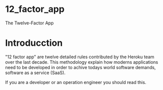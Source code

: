 # 12_factor_app
The Twelve-Factor App

# Introducction
"12 factor app" are twelve detailed rules contributed by the Heroku team over the last decade.
This methodology explain how moderns applications need to be developed in order to achive todays 
world software demands, software as a service (SaaS).

If you are a developer or an operation engineer you should read this.

